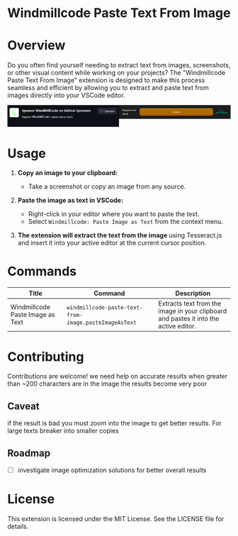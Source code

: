 # Windmillcode Paste Text From Image


# Overview
Do you often find yourself needing to extract text from images, screenshots, or other visual content while working on your projects? The "Windmillcode Paste Text From Image" extension is designed to make this process seamless and efficient by allowing you to extract and paste text from images directly into your VSCode editor.


<div style="display: flex;">
  <a href="https://github.com/sponsors/WindMillCode?o=esc" style="flex: 0 0 50%;">
    <img src="https://raw.githubusercontent.com/WindMillCode/global_media/main/github_sponsor_card.png" alt="Sponsor" style="width: 100%; height: auto;" />
  </a>
  <a href="https://www.gofundme.com/f/strengthen-our-business-to-take-on-bigger-initiati/widget/medium?sharesheet=CAMPAIGN_PAGE&attribution_id=sl:620bea14-af8a-423b-ab6b-f9d82f490976" style="flex: 0 0 50%;">
    <img src="https://raw.githubusercontent.com/WindMillCode/global_media/main/gofund_me_support_our_work.png" alt="Donate" style="width: 100%; height: auto;" />
  </a>
</div>


# Usage
1. **Copy an image to your clipboard:**
   - Take a screenshot or copy an image from any source.

2. **Paste the image as text in VSCode:**
   - Right-click in your editor where you want to paste the text.
   - Select `Windmillcode: Paste Image as Text` from the context menu.

3. **The extension will extract the text from the image** using Tesseract.js and insert it into your active editor at the current cursor position.

# Commands

| Title | Command | Description |
| ----------- | ------- | ----------- |
| Windmillcode Paste Image as Text | `windmillcode-paste-text-from-image.pasteImageAsText` | Extracts text from the image in your clipboard and pastes it into the active editor. |

# Contributing
Contributions are welcome! we need help on accurate results when greater than ~200 characters are in the image the results become very poor

## Caveat
if the result is bad you must zoom into the image to get better results.
For large texts breaker into smaller copies

## Roadmap
- [ ] investigate image optimization solutions for better overall results


# License
This extension is licensed under the MIT License. See the LICENSE file for details.
